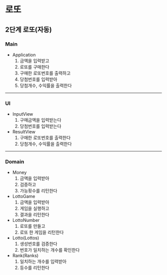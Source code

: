 # 로또

## 2단계 로또(자동)
### Main
* Application
    1. 금액을 입력받고
    2. 로또를 구매한다
    3. 구매한 로또번호를 출력하고
    4. 당첨번호를 입력받아
    5. 당첨개수, 수익률을 출력한다
---
### UI
* InputView
    1. 구매금액을 입력받는다
    2. 당첨번호를 입력받는다
* ResultView
    1. 구매한 로또번호를 출력한다
    2. 당첨개수, 수익률을 출력한다
---
### Domain
* Money
    1. 금액을 입력받아 
    2. 검증하고 
    3. 가능횟수를 리턴한다
* LottoGame
    1. 금액을 입력받아
    2. 게임을 실행하고
    3. 결과을 리턴한다
* LottoNumber
    1. 로또를 만들고
    2. 로또 한 게임을 리턴한다
* Lotto(Lottos)
    1. 생성번호를 검증한다
    2. 번호가 일치하는 개수를 확인한다
* Rank(Ranks)
    1. 일치하는 개수를 입력받아
    2. 등수를 리턴한다
